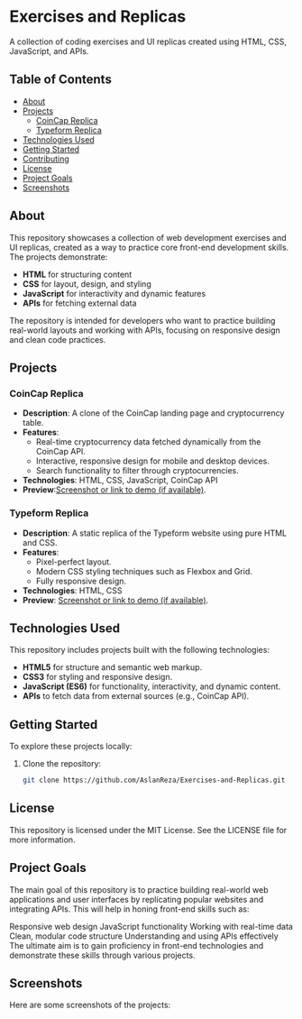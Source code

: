 # Exercises and Replicas

A collection of coding exercises and UI replicas created using HTML, CSS, JavaScript, and APIs.

## Table of Contents

- [About](#about)
- [Projects](#projects)
  - [CoinCap Replica](#coincap-replica)
  - [Typeform Replica](#typeform-replica)
- [Technologies Used](#technologies-used)
- [Getting Started](#getting-started)
- [Contributing](#contributing)
- [License](#license)
- [Project Goals](#project-goals)
- [Screenshots](#screenshots)

## About

This repository showcases a collection of web development exercises and UI replicas, created as a way to practice core front-end development skills. The projects demonstrate:

- **HTML** for structuring content
- **CSS** for layout, design, and styling
- **JavaScript** for interactivity and dynamic features
- **APIs** for fetching external data

The repository is intended for developers who want to practice building real-world layouts and working with APIs, focusing on responsive design and clean code practices.

## Projects

### CoinCap Replica

- **Description**: A clone of the CoinCap landing page and cryptocurrency table.
- **Features**:
  - Real-time cryptocurrency data fetched dynamically from the CoinCap API.
  - Interactive, responsive design for mobile and desktop devices.
  - Search functionality to filter through cryptocurrencies.
- **Technologies**: HTML, CSS, JavaScript, CoinCap API
- **Preview**:[Screenshot or link to demo (if available)](https://coin-cap-sample.vercel.app//).

### Typeform Replica

- **Description**: A static replica of the Typeform website using pure HTML and CSS.
- **Features**:
  - Pixel-perfect layout.
  - Modern CSS styling techniques such as Flexbox and Grid.
  - Fully responsive design.
- **Technologies**: HTML, CSS
- **Preview**: [Screenshot or link to demo (if available)](https://typeform-sample.netlify.app/).

## Technologies Used

This repository includes projects built with the following technologies:

- **HTML5** for structure and semantic web markup.
- **CSS3** for styling and responsive design.
- **JavaScript (ES6)** for functionality, interactivity, and dynamic content.
- **APIs** to fetch data from external sources (e.g., CoinCap API).

## Getting Started

To explore these projects locally:

1. Clone the repository:
   ```bash
   git clone https://github.com/AslanReza/Exercises-and-Replicas.git
   ```

## License

This repository is licensed under the MIT License. See the LICENSE file for more information.

## Project Goals

The main goal of this repository is to practice building real-world web applications and user interfaces by replicating popular websites and integrating APIs. This will help in honing front-end skills such as:

Responsive web design
JavaScript functionality
Working with real-time data
Clean, modular code structure
Understanding and using APIs effectively
The ultimate aim is to gain proficiency in front-end technologies and demonstrate these skills through various projects.

## Screenshots

Here are some screenshots of the projects:
